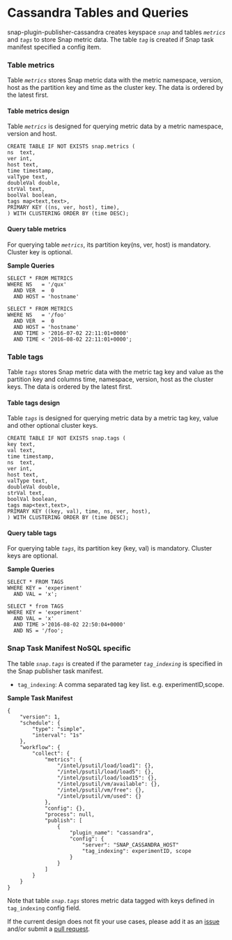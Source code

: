 
# Cassandra Tables and Queries

snap-plugin-publisher-cassandra creates keyspace _`snap`_ and tables _`metrics`_ and _`tags`_ to store Snap metric data. The table _`tag`_ is created if Snap task manifest specified a config item.

### Table metrics
Table _`metrics`_ stores Snap metric data with the metric namespace, version, host as the partition key and time as the cluster key. The data is ordered by the latest first. 

#### Table metrics design
Table _`metrics`_ is designed for querying metric data by a metric namespace, version and host.
```
CREATE TABLE IF NOT EXISTS snap.metrics (
ns  text, 
ver int, 
host text, 
time timestamp, 
valType text, 
doubleVal double, 
strVal text, 
boolVal boolean, 
tags map<text,text>, 
PRIMARY KEY ((ns, ver, host), time),
) WITH CLUSTERING ORDER BY (time DESC);
```

#### Query table metrics
For querying table _`metrics`_, its partition key(ns, ver, host) is mandatory. Cluster key is optional.

**Sample Queries**
```
SELECT * FROM METRICS
WHERE NS   = '/qux' 
  AND VER  =  0 
  AND HOST = 'hostname'

SELECT * FROM METRICS
WHERE NS   = '/foo' 
  AND VER  =  0 
  AND HOST = 'hostname' 
  AND TIME > '2016-07-02 22:11:01+0000'
  AND TIME < '2016-08-02 22:11:01+0000';
```

### Table tags
Table _`tags`_ stores Snap metric data with the metric tag key and value as the partition key and columns time, namespace, version, host as the cluster keys. The data is ordered by the latest first. 

#### Table tags design
Table _`tags`_ is designed for querying metric data by a metric tag key, value and other optional cluster keys.
 ```
CREATE TABLE IF NOT EXISTS snap.tags (
key text,  
val text,  
time timestamp, 
ns  text, 
ver int,   
host text,  
valType text,   
doubleVal double,   
strVal text,   
boolVal boolean,   
tags map<text,text>,   
PRIMARY KEY ((key, val), time, ns, ver, host),
) WITH CLUSTERING ORDER BY (time DESC);
 ```

#### Query table tags
For querying table _`tags`_, its partition key (key, val) is mandatory. Cluster keys are optional.

**Sample Queries**
```
SELECT * FROM TAGS 
WHERE KEY = 'experiment' 
  AND VAL = 'x';
  
SELECT * from TAGS 
WHERE KEY = 'experiment' 
  AND VAL = 'x' 
  AND TIME >'2016-08-02 22:50:04+0000'
  AND NS = '/foo';
``` 
### Snap Task Manifest NoSQL specific
The table _`snap.tags`_ is created if the parameter _`tag_indexing`_ is specified in the Snap publisher task manifest.
* `tag_indexing`: A comma separated tag key list. e.g. experimentID,scope.

**Sample Task Manifest**
```
{
    "version": 1,
    "schedule": {
        "type": "simple",
        "interval": "1s"
    },
    "workflow": {
        "collect": {
            "metrics": {
                "/intel/psutil/load/load1": {},
                "/intel/psutil/load/load5": {},
                "/intel/psutil/load/load15": {},
                "/intel/psutil/vm/available": {},
                "/intel/psutil/vm/free": {},
                "/intel/psutil/vm/used": {}
            },
            "config": {},
            "process": null,
            "publish": [
                {
                    "plugin_name": "cassandra",                            
                    "config": {
                        "server": "SNAP_CASSANDRA_HOST"
                        "tag_indexing": experimentID, scope
                    }
                }
            ]                                            
        }
    }
}
```
Note that table _`snap.tags`_ stores metric data tagged with keys defined in `tag_indexing` config field.

If the current design does not fit your use cases, please add it as an [issue](https://github.com/intelsdi-x/snap-plugin-publisher-cassandra/issues/new) and/or 
submit a [pull request](https://github.com/intelsdi-x/snap-plugin-publisher-cassandra/pulls).
